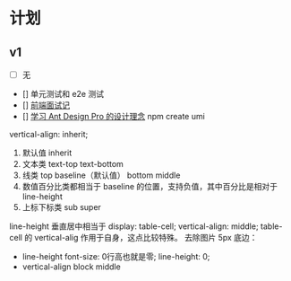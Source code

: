 # 计划

## v1

- [ ] 无
- [] 单元测试和 e2e 测试
- [] [前端面试记](https://juejin.im/post/6844903461000069128#comment)
- [] [学习 Ant Design Pro 的设计理念](https://pro.ant.design/docs/getting-started-cn) npm create umi




vertical-align: inherit;
1. 默认值 inherit
2. 文本类 text-top   text-bottom
3. 线类  top baseline（默认值） bottom middle
4. 数值百分比类都相当于 baseline 的位置，支持负值，其中百分比是相对于 line-height
5. 上标下标类 sub super



line-height 垂直居中相当于 display: table-cell; vertical-align: middle; table-cell 的 vertical-alig 作用于自身，这点比较特殊。
去除图片 5px 底边：

- line-height    font-size: 0行高也就是零; line-height: 0;
- vertical-align block middle
